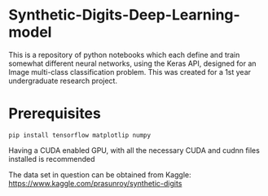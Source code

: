 # Synthetic-Digits-Deep-Learning-model

This is a repository of python notebooks which each define and train
somewhat different neural networks, using the Keras API, designed for an Image multi-class classification problem.
This was created for a 1st year undergraduate research project.

<h1>Prerequisites</h1>

```
pip install tensorflow matplotlip numpy
```

Having a CUDA enabled GPU, with all the necessary CUDA and cudnn files installed
is recommended

The data set in question can be obtained from Kaggle:
https://www.kaggle.com/prasunroy/synthetic-digits
